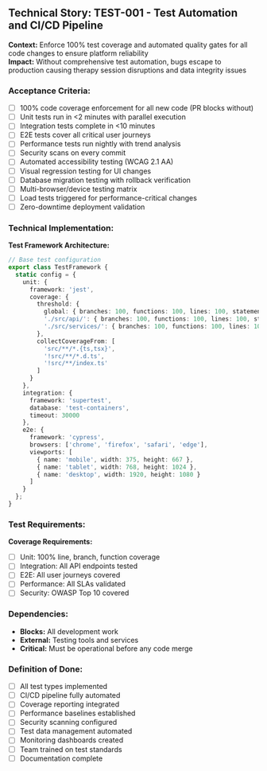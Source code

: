 ## Technical Story: TEST-001 - Test Automation and CI/CD Pipeline

**Context:** Enforce 100% test coverage and automated quality gates for all code changes to ensure platform reliability  
**Impact:** Without comprehensive test automation, bugs escape to production causing therapy session disruptions and data integrity issues

### Acceptance Criteria:
- [ ] 100% code coverage enforcement for all new code (PR blocks without)
- [ ] Unit tests run in <2 minutes with parallel execution
- [ ] Integration tests complete in <10 minutes
- [ ] E2E tests cover all critical user journeys
- [ ] Performance tests run nightly with trend analysis
- [ ] Security scans on every commit
- [ ] Automated accessibility testing (WCAG 2.1 AA)
- [ ] Visual regression testing for UI changes
- [ ] Database migration testing with rollback verification
- [ ] Multi-browser/device testing matrix
- [ ] Load tests triggered for performance-critical changes
- [ ] Zero-downtime deployment validation

### Technical Implementation:

**Test Framework Architecture:**
```typescript
// Base test configuration
export class TestFramework {
  static config = {
    unit: {
      framework: 'jest',
      coverage: {
        threshold: {
          global: { branches: 100, functions: 100, lines: 100, statements: 100 },
          './src/api/': { branches: 100, functions: 100, lines: 100, statements: 100 },
          './src/services/': { branches: 100, functions: 100, lines: 100, statements: 100 }
        },
        collectCoverageFrom: [
          'src/**/*.{ts,tsx}',
          '!src/**/*.d.ts',
          '!src/**/index.ts'
        ]
      }
    },
    integration: {
      framework: 'supertest',
      database: 'test-containers',
      timeout: 30000
    },
    e2e: {
      framework: 'cypress',
      browsers: ['chrome', 'firefox', 'safari', 'edge'],
      viewports: [
        { name: 'mobile', width: 375, height: 667 },
        { name: 'tablet', width: 768, height: 1024 },
        { name: 'desktop', width: 1920, height: 1080 }
      ]
    }
  };
}
```

### Test Requirements:

**Coverage Requirements:**
- [ ] Unit: 100% line, branch, function coverage
- [ ] Integration: All API endpoints tested
- [ ] E2E: All user journeys covered
- [ ] Performance: All SLAs validated
- [ ] Security: OWASP Top 10 covered

### Dependencies:
- **Blocks:** All development work
- **External:** Testing tools and services
- **Critical:** Must be operational before any code merge

### Definition of Done:
- [ ] All test types implemented
- [ ] CI/CD pipeline fully automated
- [ ] Coverage reporting integrated
- [ ] Performance baselines established
- [ ] Security scanning configured
- [ ] Test data management automated
- [ ] Monitoring dashboards created
- [ ] Team trained on test standards
- [ ] Documentation complete